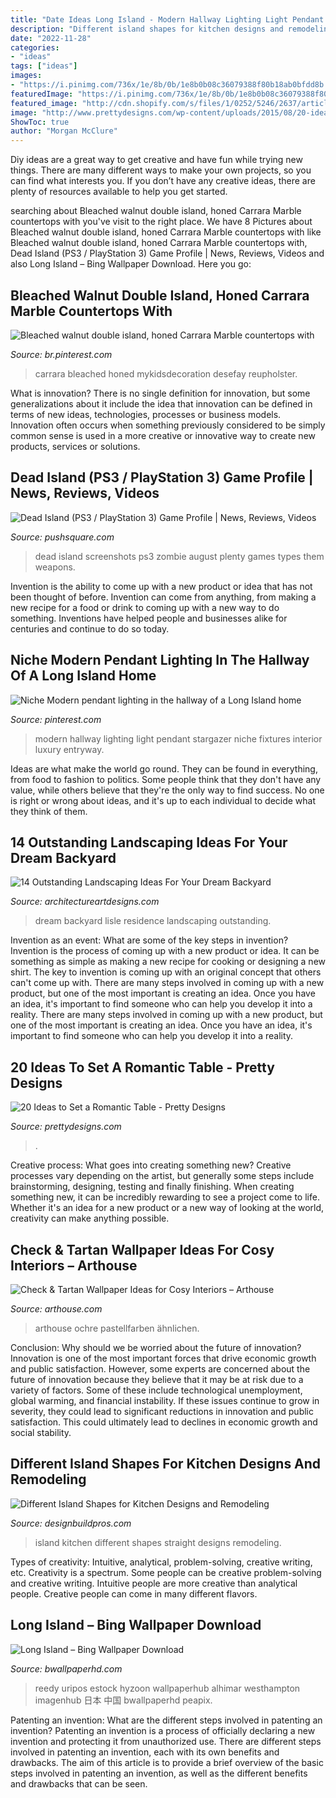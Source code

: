 ```yaml
---
title: "Date Ideas Long Island - Modern Hallway Lighting Light Pendant Stargazer Niche Fixtures Interior Luxury Entryway"
description: "Different island shapes for kitchen designs and remodeling"
date: "2022-11-28"
categories:
- "ideas"
tags: ["ideas"]
images:
- "https://i.pinimg.com/736x/1e/8b/0b/1e8b0b08c36079388f80b18ab0bfdd8b.jpg"
featuredImage: "https://i.pinimg.com/736x/1e/8b/0b/1e8b0b08c36079388f80b18ab0bfdd8b.jpg"
featured_image: "http://cdn.shopify.com/s/files/1/0252/5246/2637/articles/5c76fe2ade77fe547900003b_1024x1024.jpg?v=1600674707"
image: "http://www.prettydesigns.com/wp-content/uploads/2015/08/20-ideas-to-set-a-romantic-table13.jpg"
ShowToc: true
author: "Morgan McClure"
---
```



Diy ideas are a great way to get creative and have fun while trying new things. There are many different ways to make your own projects, so you can find what interests you. If you don’t have any creative ideas, there are plenty of resources available to help you get started.

	

		
searching about Bleached walnut double island, honed Carrara Marble countertops with you've visit to the right place. We have 8 Pictures about Bleached walnut double island, honed Carrara Marble countertops with like Bleached walnut double island, honed Carrara Marble countertops with, Dead Island (PS3 / PlayStation 3) Game Profile | News, Reviews, Videos and also Long Island – Bing Wallpaper Download. Here you go:
		
    
## Bleached Walnut Double Island, Honed Carrara Marble Countertops With

<img loading=lazy src="https://i.pinimg.com/736x/1e/8b/0b/1e8b0b08c36079388f80b18ab0bfdd8b.jpg" onerror="this.onerror=null;this.src='https://tse4.mm.bing.net/th?id=OIP.fiuKRjgFcpp5dD3-gG2XPQHaLH&amp;pid=15.1';" alt="Bleached walnut double island, honed Carrara Marble countertops with">

_Source: br.pinterest.com_

>carrara bleached honed mykidsdecoration desefay reupholster. 

	

What is innovation?
There is no single definition for innovation, but some generalizations about it include the idea that innovation can be defined in terms of new ideas, technologies, processes or business models. Innovation often occurs when something previously considered to be simply common sense is used in a more creative or innovative way to create new products, services or solutions.

    
## Dead Island (PS3 / PlayStation 3) Game Profile | News, Reviews, Videos

<img loading=lazy src="https://images.pushsquare.com/screenshots/37984/large.jpg" onerror="this.onerror=null;this.src='https://tse1.mm.bing.net/th?id=OIP.TN7dEV7RfcR8424ZgkgpygHaEK&amp;pid=15.1';" alt="Dead Island (PS3 / PlayStation 3) Game Profile | News, Reviews, Videos">

_Source: pushsquare.com_

>dead island screenshots ps3 zombie august plenty games types them weapons. 

	

Invention is the ability to come up with a new product or idea that has not been thought of before. Invention can come from anything, from making a new recipe for a food or drink to coming up with a new way to do something. Inventions have helped people and businesses alike for centuries and continue to do so today.

    
## Niche Modern Pendant Lighting In The Hallway Of A Long Island Home

<img loading=lazy src="https://i.pinimg.com/736x/98/10/66/98106606c78a5aeeb962f15e56f9ffb2.jpg" onerror="this.onerror=null;this.src='https://tse4.mm.bing.net/th?id=OIP.ihjiTknbrOelDkfV5weMdQHaLH&amp;pid=15.1';" alt="Niche Modern pendant lighting in the hallway of a Long Island home">

_Source: pinterest.com_

>modern hallway lighting light pendant stargazer niche fixtures interior luxury entryway. 

	

Ideas are what make the world go round. They can be found in everything, from food to fashion to politics. Some people think that they don't have any value, while others believe that they're the only way to find success. No one is right or wrong about ideas, and it's up to each individual to decide what they think of them.

    
## 14 Outstanding Landscaping Ideas For Your Dream Backyard

<img loading=lazy src="https://www.architectureartdesigns.com/wp-content/uploads/2014/06/7.-Lisle-Residence.jpg" onerror="this.onerror=null;this.src='https://tse4.mm.bing.net/th?id=OIP.EZ8UIqHE-EP9XOe48npN2AAAAA&amp;pid=15.1';" alt="14 Outstanding Landscaping Ideas For Your Dream Backyard">

_Source: architectureartdesigns.com_

>dream backyard lisle residence landscaping outstanding. 

	

Invention as an event: What are some of the key steps in invention?
Invention is the process of coming up with a new product or idea. It can be something as simple as making a new recipe for cooking or designing a new shirt. The key to invention is coming up with an original concept that others can't come up with. There are many steps involved in coming up with a new product, but one of the most important is creating an idea. Once you have an idea, it's important to find someone who can help you develop it into a reality. There are many steps involved in coming up with a new product, but one of the most important is creating an idea. Once you have an idea, it's important to find someone who can help you develop it into a reality.

    
## 20 Ideas To Set A Romantic Table - Pretty Designs

<img loading=lazy src="http://www.prettydesigns.com/wp-content/uploads/2015/08/20-ideas-to-set-a-romantic-table13.jpg" onerror="this.onerror=null;this.src='https://tse3.mm.bing.net/th?id=OIP.2IQ7SrVe--TlzsIdek4c3wHaLI&amp;pid=15.1';" alt="20 Ideas to Set a Romantic Table - Pretty Designs">

_Source: prettydesigns.com_

>. 

	

Creative process: What goes into creating something new?
Creative processes vary depending on the artist, but generally some steps include brainstorming, designing, testing and finally finishing. When creating something new, it can be incredibly rewarding to see a project come to life. Whether it's an idea for a new product or a new way of looking at the world, creativity can make anything possible.

    
## Check &amp; Tartan Wallpaper Ideas For Cosy Interiors – Arthouse

<img loading=lazy src="http://cdn.shopify.com/s/files/1/0252/5246/2637/articles/5c76fe2ade77fe547900003b_1024x1024.jpg?v=1600674707" onerror="this.onerror=null;this.src='https://tse2.mm.bing.net/th?id=OIP.6PQJ9p7U4geQtV2kBS5tNAHaHV&amp;pid=15.1';" alt="Check &amp; Tartan Wallpaper Ideas for Cosy Interiors – Arthouse">

_Source: arthouse.com_

>arthouse ochre pastellfarben ähnlichen. 

	

Conclusion: Why should we be worried about the future of innovation?
Innovation is one of the most important forces that drive economic growth and public satisfaction. However, some experts are concerned about the future of innovation because they believe that it may be at risk due to a variety of factors. Some of these include technological unemployment, global warming, and financial instability. If these issues continue to grow in severity, they could lead to significant reductions in innovation and public satisfaction. This could ultimately lead to declines in economic growth and social stability.

    
## Different Island Shapes For Kitchen Designs And Remodeling

<img loading=lazy src="http://designbuildpros.com/wp-content/uploads/2012/04/1-tier-straight-island-design-build-pros-2-1024x738.jpg" onerror="this.onerror=null;this.src='https://tse2.mm.bing.net/th?id=OIP.8sj7yM09cBwpGbM0ngUUKgHaFV&amp;pid=15.1';" alt="Different Island Shapes for Kitchen Designs and Remodeling">

_Source: designbuildpros.com_

>island kitchen different shapes straight designs remodeling. 

	

Types of creativity: Intuitive, analytical, problem-solving, creative writing, etc.
Creativity is a spectrum. Some people can be creative problem-solving and creative writing. Intuitive people are more creative than analytical people. Creative people can come in many different flavors.

    
## Long Island – Bing Wallpaper Download

<img loading=lazy src="https://www.bwallpaperhd.com/wp-content/uploads/2020/09/LongIsland.jpg" onerror="this.onerror=null;this.src='https://tse3.mm.bing.net/th?id=OIP.C4p6cwi9FGe3jwOsGJ4eYAEsCo&amp;pid=15.1';" alt="Long Island – Bing Wallpaper Download">

_Source: bwallpaperhd.com_

>reedy uripos estock hyzoon wallpaperhub alhimar westhampton imagenhub 日本 中国 bwallpaperhd peapix. 

	

Patenting an invention: What are the different steps involved in patenting an invention?
Patenting an invention is a process of officially declaring a new invention and protecting it from unauthorized use. There are different steps involved in patenting an invention, each with its own benefits and drawbacks. The aim of this article is to provide a brief overview of the basic steps involved in patenting an invention, as well as the different benefits and drawbacks that can be seen.

